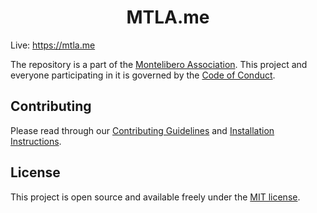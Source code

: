 <h1 align="center">MTLA.me</h1>

Live: https://mtla.me

The repository is a part of the [Montelibero Association](https://github.com/MTL-Association). This project and everyone participating in it is governed by the [Code of Conduct](CODE_OF_CONDUCT.md).

## Contributing

Please read through our [Contributing Guidelines](CONTRIBUTING.md) and [Installation Instructions](INSTALL.md).

## License

This project is open source and available freely under the [MIT license](LICENSE.md).